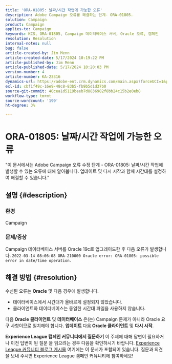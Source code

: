 ```yaml
---
title: 'ORA-01805: 날짜/시간 작업에 가능한 오류'
description: Adobe Campaign 오류를 해결하는 단계- ORA-01805.
solution: Campaign
product: Campaign
applies-to: Campaign
keywords: KCS, ORA-01805, Campaign 데이터베이스 서버, Oracle 오류, 캠페인
resolution: Resolution
internal-notes: null
bug: false
article-created-by: Jim Menn
article-created-date: 5/17/2024 10:19:22 PM
article-published-by: Jim Menn
article-published-date: 5/17/2024 10:20:03 PM
version-number: 4
article-number: KA-23316
dynamics-url: https://adobe-ent.crm.dynamics.com/main.aspx?forceUCI=1&pagetype=entityrecord&etn=knowledgearticle&id=51c44681-9b14-ef11-9f8a-6045bd006268
exl-id: cbf1f49c-16e9-48c8-83b5-fb9b5d1d37b0
source-git-commit: 40cea1d5119beeb7d8836982f8bb24c15b2e0eb8
workflow-type: tm+mt
source-wordcount: '199'
ht-degree: 3%

---
```


# ORA-01805: 날짜/시간 작업에 가능한 오류


&quot;이 문서에서는 Adobe Campaign 오류 수정 단계 - ORA-01805: 날짜/시간 작업에 발생할 수 있는 오류에 대해 알아봅니다. 업데이트 및 다시 시작과 함께 시간대를 설정하여 해결할 수 있습니다.&quot;

## 설명 {#description}


### <b>환경</b>

Campaign



### <b>문제/증상</b>

Campaign 데이터베이스 서버를 Oracle 19c로 업그레이드한 후 다음 오류가 발생합니다. `2022-03-14 08:06:08 ORA-210000 Oracle error: ORA-01805: possible error in date/time operation.`


## 해결 방법 {#resolution}


수신된 오류는 <b>Oracle</b> 및 다음 경우에 발생합니다.

- 데이터베이스에서 시간대가 올바르게 설정되지 않았습니다.
- 클라이언트와 데이터베이스는 동일한 시간대 파일을 사용하지 않습니다.


다음<b> Oracle 클라이언트</b> 및 <b>데이터베이스</b> 은(는) Campaign 문제가 아니라 Oracle 요구 사항이므로 일치해야 합니다. <b>업데이트 </b>다음<b> Oracle 클라이언트</b> 및 <b>다시 시작</b>.


<b>Experience League 캠페인 커뮤니티에서 질문하기</b>
이 주제에 대해 답변이 필요하거나 이전 답변이 된 질문 을 읽으려는 경우 다음을 확인하시기 바랍니다. [Experience League 커뮤니티 블로그 게시물](https://experienceleaguecommunities.adobe.com/t5/adobe-campaign-classic-blogs/introducing-top-kcs-articles-curated-for-your-troubleshooting/bc-p/672426#M132 "링크 따라가기") 여기에는 이 문서가 포함되어 있습니다. 질문과 의견을 보내 주시면 Experience League 캠페인 커뮤니티에 참여하세요!
